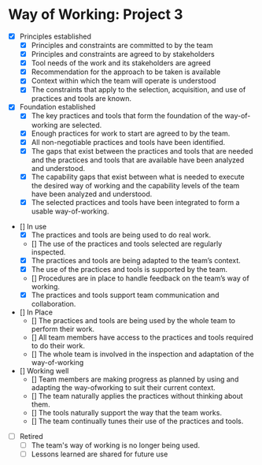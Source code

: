 # Way of Working: Project 3 


- [x] Principles established
    - [x] Principles and constraints are committed to by the team
    - [x] Principles and constraints are agreed to by stakeholders
    - [x] Tool needs of the work and its stakeholders are agreed
    - [x] Recommendation for the approach to be taken is available
    - [x] Context within which the team will operate is understood
    - [x] The constraints that apply to the selection, acquisition, and use of practices and tools are known.
- [x] Foundation established
    - [x] The key practices and tools that form the foundation of the way-of-working are selected. 
    - [x] Enough practices for work to start are agreed to by the team. 
    - [x] All non-negotiable practices and tools have been identified.
    - [x] The gaps that exist between the practices and tools that are needed and the practices and tools that are available have been analyzed and understood. 
    - [x] The capability gaps that exist between what is needed to execute the desired way of working and the capability levels of the team have been analyzed and understood. 
    - [x] The selected practices and tools have been integrated to form a usable way-of-working.
- [] In use
    - [x] The practices and tools are being used to do real work. 
    - [] The use of the practices and tools selected are regularly inspected. 
    - [x] The practices and tools are being adapted to the team’s context. 
    - [x] The use of the practices and tools is supported by the team. 
    - [] Procedures are in place to handle feedback on the team’s way of working. 
    - [x] The practices and tools support team communication and collaboration.
- [] In Place
    - [] The practices and tools are being used by the whole team to perform their work. 
    - [] All team members have access to the practices and tools required to do their work. 
    - [] The whole team is involved in the inspection and adaptation of the way-of-working
- [] Working well
    - [] Team members are making progress as planned by using and adapting the way-ofworking to suit their current context. 
    - [] The team naturally applies the practices without thinking about them. 
    - [] The tools naturally support the way that the team works. 
    - [] The team continually tunes their use of the practices and tools.
- [ ] Retired
    - [ ] The team's way of working is no longer being used. 
    - [ ] Lessons learned are shared for future use
